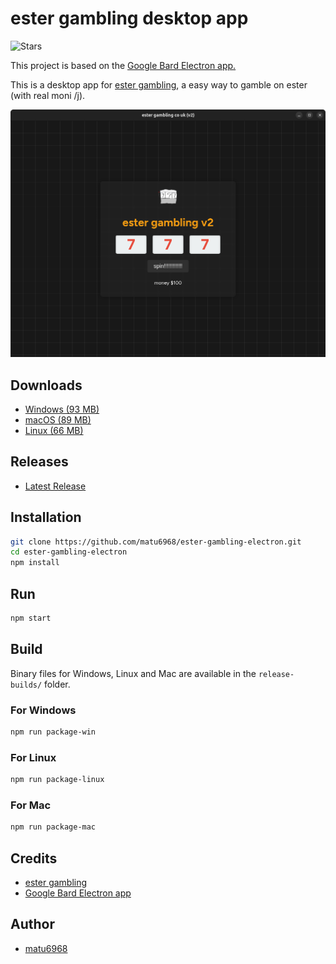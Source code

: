# ester gambling desktop app

![Stars](https://img.shields.io/github/stars/matu6968/ester-gambling-electron?style=social)

This project is based on the [Google Bard Electron app.](https://github.com/mantreshkhurana/Google-Bard-electron)

This is a desktop app for [ester gambling](https://n1d3v.github.io/ester-gambling), a easy way to gamble on ester (with real moni /j).

![Screenshot](https://raw.githubusercontent.com/matu6968/ester-gambling-electron/stable/screenshots/screenshot-1.png)

## Downloads

- [Windows (93 MB)](https://github.com/matu6968/ester-gambling-electron/releases/download/1.2.0/ester-gambling-windows-1.2.1.zip)
- [macOS (89 MB)](https://github.com/matu6968/ester-gambling-electron/releases/download/1.2.0/ester-gambling-darwin-1.2.1.zip)
- [Linux (66 MB)](https://github.com/matu6968/ester-gambling-electron/releases/download/1.2.0/ester-gambling-linux-1.2.1.tar.xz)

## Releases

- [Latest Release](https://github.com/matu6968/ester-gambling-electron/releases)

## Installation

```bash
git clone https://github.com/matu6968/ester-gambling-electron.git
cd ester-gambling-electron
npm install
```

## Run

```bash
npm start
```

## Build

Binary files for Windows, Linux and Mac are available in the `release-builds/` folder.

### For Windows

```bash
npm run package-win
```

### For Linux

```bash
npm run package-linux
```

### For Mac

```bash
npm run package-mac
```

## Credits

- [ester gambling](https://github.com/n1d3v/ester-gambling)
- [Google Bard Electron app](https://github.com/mantreshkhurana/Google-Bard-electron)

## Author

- [matu6968](https://github.com/matu6968)
